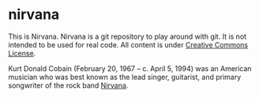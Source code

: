 # nirvana
This is Nirvana. Nirvana is a git repository to play around with git. It is not intended to be used for real code. All content is under [Creative Commons License](https://github.com/marco-a-wagner/nirvana/blob/master/LICENSE).

Kurt Donald Cobain (February 20, 1967 – c. April 5, 1994) was an American musician who was best known as the lead singer, guitarist, and primary songwriter of the rock band [Nirvana](https://en.wikipedia.org/wiki/Nirvana_(band)).
